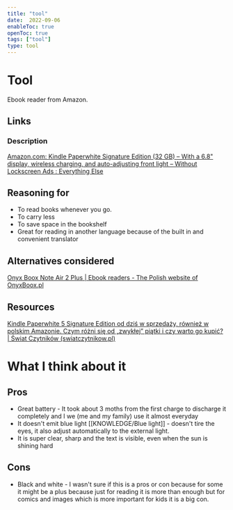 ```yaml
---
title: "tool"
date:  2022-09-06
enableToc: true
openToc: true
tags: ["tool"]
type: tool
---
```

# Tool
Ebook reader from Amazon.

## Links
### Description
[Amazon.com: Kindle Paperwhite Signature Edition (32 GB) – With a 6.8" display, wireless charging, and auto-adjusting front light – Without Lockscreen Ads : Everything Else](https://www.amazon.com/dp/B08B495319)

## Reasoning for
- To read books whenever you go.
- To carry less
- To save space in the bookshelf
- Great for reading in another language because of the built in and convenient translator

## Alternatives considered
[Onyx Boox Note Air 2 Plus | Ebook readers - The Polish website of OnyxBoox.pl](https://onyxboox.pl/en/ebook-readers/onyx-boox-note-air-2-plus)

## Resources
[Kindle Paperwhite 5 Signature Edition od dziś w sprzedaży, również w polskim Amazonie. Czym różni się od „zwykłej” piątki i czy warto go kupić? | Świat Czytników (swiatczytnikow.pl)](https://swiatczytnikow.pl/kindle-paperwhite-5-signature-edition-od-dzis-w-sprzedazy-rowniez-w-polskim-amazonie-czym-rozni-sie-od-zwyklej-piatki-i-czy-warto-go-kupic/)

# What I think about it
## Pros
- Great battery - It took about 3 moths from the first charge to discharge it completely and I we (me and my family) use it almost everyday
- It doesn't emit blue light [[KNOWLEDGE/Blue light]] - doesn't tire the eyes, it also adjust automatically to the external light.
- It is super clear, sharp and the text is visible, even when the sun is shining hard

## Cons
- Black and white - I wasn't sure if this is a pros or con because for some it might be a plus because just for reading it is more than enough but for comics and images which is more important for kids it is a big con.